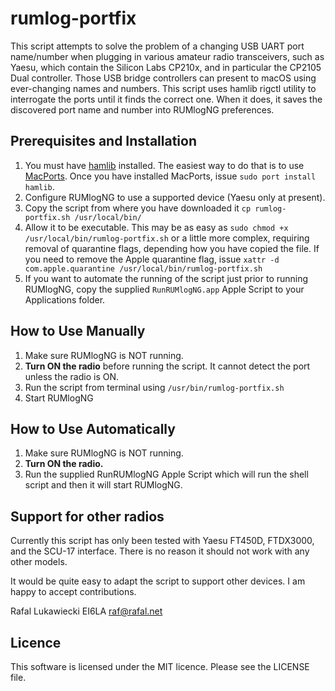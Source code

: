 # rumlog-portfix

This script attempts to solve the problem of a changing USB UART port name/number
when plugging in various amateur radio transceivers, such as Yaesu, which contain
the Silicon Labs CP210x, and in particular the CP2105 Dual controller.
Those USB bridge controllers can present to macOS using ever-changing names and numbers.
This script uses hamlib rigctl utility to interrogate the ports until it finds the correct one.
When it does, it saves the discovered port name and number into RUMlogNG preferences.

## Prerequisites and Installation
1. You must have [hamlib](https://github.com/Hamlib/Hamlib) installed. The easiest way to do that is to use [MacPorts](https://www.macports.org).
Once you have installed MacPorts, issue `sudo port install hamlib`.
1. Configure RUMlogNG to use a supported device (Yaesu only at present).
1. Copy the script from where you have downloaded it `cp rumlog-portfix.sh /usr/local/bin/`
1. Allow it to be executable. This may be as easy as `sudo chmod +x /usr/local/bin/rumlog-portfix.sh` or
a little more complex, requiring removal of quarantine flags, depending how you have copied the file.
If you need to remove the Apple quarantine flag, issue `xattr -d com.apple.quarantine /usr/local/bin/rumlog-portfix.sh`
1. If you want to automate the running of the script just prior to running RUMlogNG, copy the supplied `RunRUMlogNG.app`
Apple Script to your Applications folder.

## How to Use Manually

1. Make sure RUMlogNG is NOT running.
1. __Turn ON the radio__ before running the script. It cannot detect the port unless the radio is ON.
1. Run the script from terminal using `/usr/bin/rumlog-portfix.sh`
1. Start RUMlogNG

## How to Use Automatically

1. Make sure RUMlogNG is NOT running.
1. __Turn ON the radio.__
1. Run the supplied RunRUMlogNG Apple Script which will run the shell script and then it will start RUMlogNG.

## Support for other radios

Currently this script has only been tested with Yaesu FT450D, FTDX3000, and the SCU-17 interface. There is no reason
it should not work with any other models.

It would be quite easy to adapt the script to support other devices. I am happy to accept contributions.

Rafal Lukawiecki EI6LA
raf@rafal.net

## Licence
This software is licensed under the MIT licence. Please see the LICENSE file.
